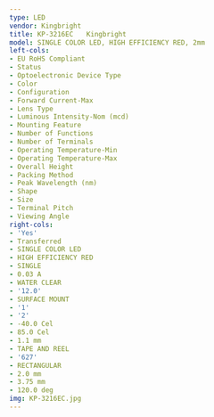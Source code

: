 ```yaml
---
type: LED
vendor: Kingbright
title: KP-3216EC　　Kingbright
model: SINGLE COLOR LED, HIGH EFFICIENCY RED, 2mm
left-cols:
- EU RoHS Compliant
- Status
- Optoelectronic Device Type
- Color
- Configuration
- Forward Current-Max
- Lens Type
- Luminous Intensity-Nom (mcd)
- Mounting Feature
- Number of Functions
- Number of Terminals
- Operating Temperature-Min
- Operating Temperature-Max
- Overall Height
- Packing Method
- Peak Wavelength (nm)
- Shape
- Size
- Terminal Pitch
- Viewing Angle
right-cols:
- 'Yes'
- Transferred
- SINGLE COLOR LED
- HIGH EFFICIENCY RED
- SINGLE
- 0.03 A
- WATER CLEAR
- '12.0'
- SURFACE MOUNT
- '1'
- '2'
- -40.0 Cel
- 85.0 Cel
- 1.1 mm
- TAPE AND REEL
- '627'
- RECTANGULAR
- 2.0 mm
- 3.75 mm
- 120.0 deg
img: KP-3216EC.jpg
---
```

